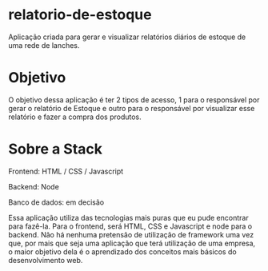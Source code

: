 # relatorio-de-estoque
Aplicação criada para gerar e visualizar relatórios diários de estoque de uma rede de lanches.

# Objetivo
O objetivo dessa aplicação é ter 2 tipos de acesso, 1 para o responsável por gerar o relatório de Estoque e outro para o responsável por visualizar esse relatório e fazer a compra dos produtos.


# Sobre a Stack

Frontend: HTML / CSS / Javascript

Backend: Node

Banco de dados: em decisão

Essa aplicação utiliza das tecnologias mais puras que eu pude encontrar para fazê-la. Para o frontend, será HTML, CSS e Javascript e node para o backend. Não há nenhuma pretensão de utilização de framework uma vez que, por mais que seja uma aplicação que terá utilização de uma empresa, o maior objetivo dela é o aprendizado dos conceitos mais básicos do desenvolvimento web.